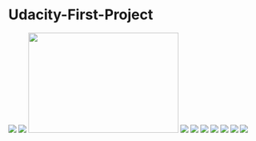 # Udacity-First-Project

<p> 
  
<img src="https://user-images.githubusercontent.com/90563044/197194037-e2c19ba9-20d8-456c-a409-dd183a1284cd.png"/>

  
<img src="https://user-images.githubusercontent.com/90563044/197194073-242cec11-aaae-4e60-b098-b90cfb144448.png"/>

  
<img src="https://user-images.githubusercontent.com/90563044/197194098-34a1594a-8b30-43db-9086-fc5b81b2a307.png" height="200" width="300"/>

  
  
<img src="https://user-images.githubusercontent.com/90563044/197194135-3c870b76-30a2-4984-9939-a428e440c254.png"/>


<img src="https://user-images.githubusercontent.com/90563044/197194170-5dbb56eb-cf7f-4eca-839d-51c1a27ca79b.png"/>


  
<img src="https://user-images.githubusercontent.com/90563044/197194244-2e9e7837-fd6f-46cd-b71e-b73cd86dbe18.png"/>


  
<img src="https://user-images.githubusercontent.com/90563044/197194287-a55d83fd-07e8-4dd4-ba46-95ddf8c07417.png"/>


  
 <img src="https://user-images.githubusercontent.com/90563044/197194313-82d7db5c-6d77-46c8-a983-5ad59d77916d.png"/>


  
 <img src="https://user-images.githubusercontent.com/90563044/197194358-229c902d-e375-45e0-b34a-876477a355ea.png"/>
  

  
 <img src="https://user-images.githubusercontent.com/90563044/197194410-c7b3000a-e60e-4090-8875-9d4588f14461.png"/>



</p>
